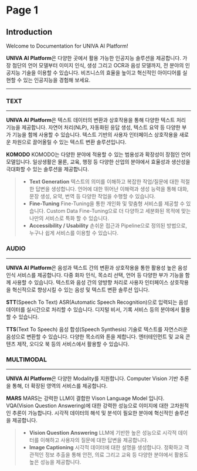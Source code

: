 # Page 1

## Introduction

Welcome to Documentation for UNIVA AI Platform!

**UNIVA AI Platform**은 다양한 곳에서 활용 가능한 인공지능 솔루션을 제공합니다. 가장 첨단의 언어 모델부터 이미지 인식, 생성 그리고 OCR과 음성 모델까지, 전 분야의 인공지능 기술을 이용할 수 있습니다. 비즈니스의 효율을 높이고 혁신적인 아이디어를 실현할 수 있는 인공지능을 경험해 보세요.

***

### TEXT <a href="#text" id="text"></a>

***

**UNIVA AI Platform**은 텍스트 데이터의 변환과 상호작용을 통해 다양한 텍스트 처리 기능을 제공합니다. 자연어 처리(NLP), 자동화된 응답 생성, 텍스트 요약 등 다양한 부가 기능을 함께 사용할 수 있습니다. 텍스트 기반의 사용자 인터페이스 상호작용을 새로운 차원으로 끌어올릴 수 있는 텍스트 변환 솔루션입니다.

**KOMODO** KOMODO는 다양한 분야에 적용할 수 있는 범용성과 확장성이 장점인 언어 모델입니다. 일상생활은 물론, 교육, 행정 등 다양한 산업의 분야에서 효율성과 생산성을 극대화할 수 있는 솔루션을 제공합니다.

> * **Text Generation** 텍스트의 의미를 이해하고 복잡한 작업/질문에 대한 적절한 답변을 생성합니다. 언어에 대한 뛰어난 이해력과 생성 능력을 통해 대화, 문장 생성, 요약, 번역 등 다양한 작업을 수행할 수 있습니다.
> * **Fine-Tuning** Fine-Tuning을 통한 개인화 및 맞춤형 서비스를 제공할 수 있습니다. Custom Data Fine-Tuning으로 더 다양하고 세분화된 목적에 맞는 나만의 서비스로 특화 할 수 있습니다.
> * **Accessibility / Usability** 손쉬운 접근과 Pipeline으로 정의된 방법으로, 누구나 쉽게 서비스를 이용할 수 있습니다.

### AUDIO <a href="#audio" id="audio"></a>

***

**UNIVA AI Platform**은 음성과 텍스트 간의 변환과 상호작용을 통한 활용성 높은 음성인식 서비스를 제공합니다. 다중 화자 인식, 목소리 선택, 언어 등 다양한 부가 기능을 함께 사용할 수 있습니다. 텍스트와 음성 간의 양방향 처리로 사용자 인터페이스 상호작용을 혁신적으로 향상시킬 수 있는 음성 및 텍스트 변환 솔루션 입니다.

**STT**(Speech To Text) ASR(Automatic Speech Recognition)으로 입력되는 음성 데이터를 실시간으로 처리할 수 있습니다. 디지털 비서, 기록 서비스 등의 분야에서 활용할 수 있습니다.

**TTS**(Text To Speech) 음성 합성(Speech Synthesis) 기술로 텍스트를 자연스러운 음성으로 변환할 수 있습니다. 다양한 목소리와 톤을 제합니다. 엔터테인먼트 및 교육 콘텐츠 제작, 오디오 북 등의 서비스에서 활용할 수 있습니다.

### MULTIMODAL <a href="#multimodal" id="multimodal"></a>

***

**UNIVA AI Platform**은 다양한 Modality를 지원합니다. Computer Vision 기반 추론을 통해, 더 확장된 영역의 서비스를 제공합니다.

**MARS** MARS는 강력한 LLM이 결합한 Vison Language Model 입니다. VQA(Vision Question Answering)에 대한 강력한 성능으로 이미지에 대한 고차원적인 추론이 가능합니다. 시각적 데이터의 해석 및 분석이 필요한 분야에 혁신적인 솔루션을 제공합니다.

> * **Vision Question Answering** LLM에 기반한 높은 성능으로 시각적 데이터를 이해하고 사용자의 질문에 대한 답변을 제공합니다.
> * **Image Captioning** 시각적 데이터에 대한 설명을 생성합니다. 정확하고 객관적인 정보 추출을 통해 안전, 의료 그리고 교육 등 다양한 분야에서 활용도 높은 성능을 제공합니다.

